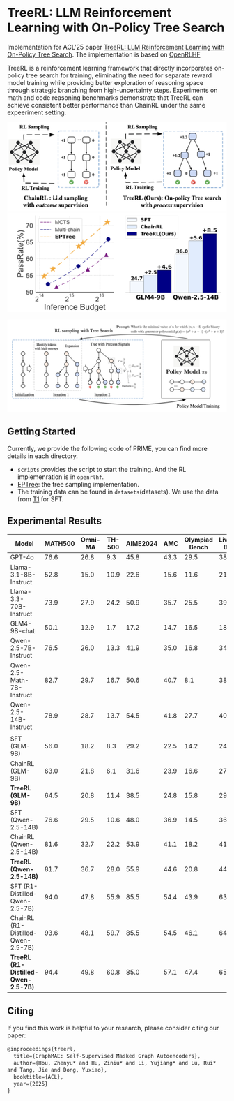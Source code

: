 

# TreeRL: LLM Reinforcement Learning with On-Policy Tree Search

Implementation for ACL'25 paper [TreeRL: LLM Reinforcement Learning with On-Policy Tree Search](). The implementation is based on [OpenRLHF]()

TreeRL is a reinforcement learning framework that directly incorporates on-policy tree search for training, eliminating the need for separate reward model training while providing better exploration of reasoning space through strategic branching from high-uncertainty steps. Experiments on math and code reasoning benchmarks demonstrate that TreeRL can achieve consistent better performance than ChainRL under the same expeeriment setting.

<p>
  <img src="asserts/treerl-compare.png" width="520"><img src="asserts/treerl-demo.png" width="520">
  <br />
</p>

<p>
<img src="asserts/treerl-overview.png">
</p>

## Getting Started

Currently, we provide the following code of PRIME, you can find more details in each directory.

- `scripts` provides the script to start the training. And the RL implemenration is in `openrlhf`.
- [EPTree](openrlhf/trainer/ppo_utils/entropy_chain_local_manager.py): the tree sampling implementation.
- The training data can be found in `datasets`(datasets). We use the data from [T1](https://huggingface.co/datasets/THUDM/T1) for SFT.

## Experimental Results

| Model                          | MATH500 | Omni-MA | TH-500 | AIME2024 | AMC  | Olympiad Bench | LiveCode Bench | Avg   |
|---------------------------------|---------|---------|--------|----------|------|----------------|-----------------|-------|
| GPT-4o                          | 76.6    | 26.8    | 9.3    | 45.8     | 43.3 | 29.5           | 38.6            | 38.6  |
| Llama-3.1-8B-Instruct           | 52.8    | 15.0    | 10.9   | 22.6     | 15.6 | 11.6           | 21.4            | 21.4  |
| Llama-3.3-70B-Instruct          | 73.9    | 27.9    | 24.2   | 50.9     | 35.7 | 25.5           | 39.7            | 39.7  |
| GLM4-9B-chat                    | 50.1    | 12.9    | 1.7    | 17.2     | 14.7 | 16.5           | 18.9            | 18.9  |
| Qwen-2.5-7B-Instruct            | 76.5    | 26.0    | 13.3   | 41.9     | 35.0 | 16.8           | 34.9            | 34.9  |
| Qwen-2.5-Math-7B-Instruct       | 82.7    | 29.7    | 16.7   | 50.6     | 40.7 | 8.1            | 38.1            | 38.1  |
| Qwen-2.5-14B-Instruct           | 78.9    | 28.7    | 13.7   | 54.5     | 41.8 | 27.7           | 40.9            | 40.9  |
|                                 |         |         |        |          |      |                |                 |       |
| SFT (GLM-9B)                    | 56.0    | 18.2    | 8.3    | 29.2     | 22.5 | 14.2           | 24.7            | 24.7  |
| ChainRL (GLM-9B)                | 63.0    | 21.8    | 6.1    | 31.6     | 23.9 | 16.6           | 27.2            | 27.2  |
| **TreeRL (GLM-9B)**                 | 64.5    | 20.8    | 11.4   | 38.5     | 24.8 | 15.8           | 29.3            | 29.3  |
| SFT (Qwen-2.5-14B)              | 76.6    | 29.5    | 10.6   | 48.0     | 36.9 | 14.5           | 36.0            | 36.0  |
| ChainRL (Qwen-2.5-14B)          | 81.6    | 32.7    | 22.2   | 53.9     | 41.1 | 18.2           | 41.6            | 41.6  |
| **TreeRL (Qwen-2.5-14B)**       | 81.7    | 36.7    | 28.0   | 55.9     | 44.6 | 20.8           | 44.5            | 44.5  |
| SFT (R1-Distilled-Qwen-2.5-7B)  | 94.0    | 47.8    | 55.9   | 85.5     | 54.4 | 43.9           | 63.6            | 63.6  |
| ChainRL (R1-Distilled-Qwen-2.5-7B)| 93.6    | 48.1    | 59.7   | 85.5     | 54.5 | 46.1           | 64.5            | 64.5  |
| **TreeRL (R1-Distilled-Qwen-2.5-7B)** | 94.4    | 49.8    | 60.8   | 85.0     | 57.1 | 47.4           | 65.8            | 65.8  |

## Citing
If you find this work is helpful to your research, please consider citing our paper:

```
@inproceedings{treerl,
  title={GraphMAE: Self-Supervised Masked Graph Autoencoders},
  author={Hou, Zhenyu* and Hu, Ziniu* and Li, Yujiang* and Lu, Rui* and Tang, Jie and Dong, Yuxiao},
  booktitle={ACL},
  year={2025}
}
```